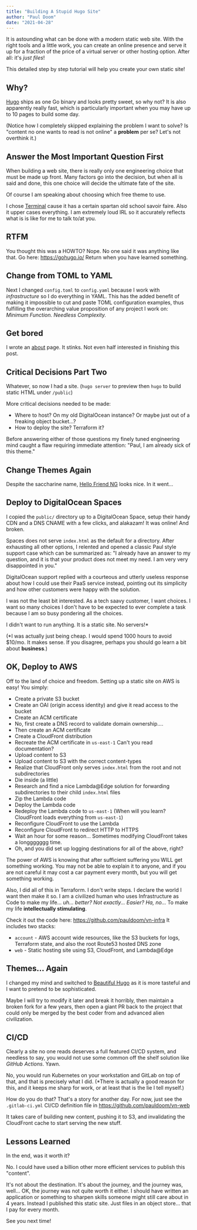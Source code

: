 ```yaml
---
title: "Building A Stupid Hugo Site"
author: "Paul Doom"
date: "2021-04-28"
---
```

It is astounding what can be done with a modern static web site.   With the right
tools and a little work, you can create an online presence and serve it up
for a fraction of the price of a virtual server or other hosting option.  After
all: it's _just files_!

This detailed step by step tutorial will help you create your own static site!
## Why?

[Hugo](https://gohugo.io/) ships as one Go binary and looks pretty sweet, so why not?
It is also apparently really fast, which is particularly important when you may have
up to 10 pages to build some day.

(Notice how I completely skipped explaining the problem I want to solve?
Is "content no one wants to read is not online" a __problem__ per se?  Let's not
overthink it.)

## Answer the Most Important Question First

When building a web site, there is really only one engineering choice
that must be made up front.   Many factors go into the decision, but when all
is said and done, this one choice will decide the ultimate fate
of the site.

Of course I am speaking about choosing which free theme to use.

I chose [Terminal](https://github.com/panr/hugo-theme-terminal) cause
it has a certain spartan old school savoir faire.  Also it upper cases
everything.  I am extremely loud IRL so it accurately reflects what is
is like for me to talk to/at you.

## RTFM

You thought this was a HOWTO?  Nope.  No one said it was anything like
that.  Go here: <https://gohugo.io/>  Return when you have learned something.

## Change from TOML to YAML

Next I changed `config.toml` to `config.yaml` because I work with _infrastructure_
so I do everything in YAML.  This has the added benefit
of making it impossible to cut and paste TOML configuration examples, thus
fulfilling the overarching value proposition of any project I work on: _Minimum Function.  Needless Complexity._
## Get bored

I wrote an [about](/about/) page.  It stinks.   Not even half interested in finishing
this post.

## Critical Decisions Part Two

Whatever, so now I had a site.  (`hugo server` to preview then
`hugo` to build static HTML under `/public`)

More critical decisions needed to be made:

* Where to host?  On my old DigitalOcean instance?  Or maybe just out of a
  freaking object bucket...?
* How to deploy the site?  Terraform it?

Before answering either of those questions my finely tuned engineering mind
caught a flaw requiring immediate attention:  "Paul, I am already sick of this theme."

## Change Themes Again

Despite the saccharine name, [Hello Friend NG](https://themes.gohugo.io/hugo-theme-hello-friend-ng/) looks nice.  In it went...

## Deploy to DigitalOcean Spaces

I copied the `public/` directory up to a DigitalOcean Space, setup their handy
CDN and a DNS CNAME with a few clicks, and alakazam!  It was online!  And broken.

Spaces does not serve `index.html` as the default for
a directory.  After exhausting all other options, I relented and
opened a classic Paul style support case which can be summarized
as: "I already have an answer to my question, and it is that your product
does not meet my need.  I am very very disappointed in you."

DigitalOcean support replied with a courteous and utterly useless response about
how I could use their PaaS service instead, pointing out its simplicity
and how other customers were happy with the solution.

I was not the least bit interested.  As a tech saavy customer, I want choices.
I want so many choices I don't have to be expected to
ever complete a task because I am so busy pondering all the choices.

I didn't want to run anything.  It is a static site.  No servers!*

(*I was actually just being cheap.  I would spend 1000 hours to
avoid $10/mo.  It makes sense.  If you disagree, perhaps you should go learn
a bit about **business**.)

## OK, Deploy to AWS

Off to the land of choice and freedom.  Setting up a static site on AWS is easy!  You simply:

* Create a private S3 bucket
* Create an OAI (origin access identity) and give it read access to the bucket
* Create an ACM certificate
* No, first create a DNS record to validate domain ownership....
* Then create an ACM certificate
* Create a CloudFront distribution
* Recreate the ACM certificate in `us-east-1`  Can't you read documentation?
* Upload content to S3
* Upload content to S3 with the correct content-types
* Realize that CloudFront only serves `index.html` from the root and not subdirectories
* Die inside (a little)
* Research and find a nice Lambda@Edge solution for forwarding subdirectories to their
  child `index.html` files
* Zip the Lambda code
* Deploy the Lambda code
* Redeploy the Lambda code to `us-east-1` (When will you learn?  CloudFront loads everything
  from `us-east-1`)
* Reconfigure CloudFront to use the Lambda
* Reconfigure CloudFront to redirect HTTP to HTTPS
* Wait an hour for some reason... Sometimes modifying CloudFront takes a longgggggg time.
* Oh, and you did set up logging destinations for all of the above, right?

The power of AWS is knowing that after sufficient suffering you WILL get something working.
You may not be able to explain it to anyone, and if you are not careful it may cost a car payment
every month, but you will get something working.

Also, I did all of this in Terraform.  I don't write steps.  I declare the world I want then make it so.
I am a civilized human who uses Infrastructure as Code to make my life... *uh... better? Not exactly... Easier?  Ha, no...*
To make my life **intellectually stimulating**.

Check it out the code here: <https://github.com/pauldoom/vn-infra>  It includes 
two stacks:

* `account` - AWS account wide resources, like the S3 buckets for logs,
  Terraform state, and also the root Route53 hosted DNS zone
* `web` - Static hosting site using S3, CloudFront, and Lambda@Edge

## Themes... Again

I changed my mind and switched to [Beautiful Hugo](https://github.com/halogenica/beautifulhugo)
as it is more tasteful and I want to pretend to be sophisticated.

Maybe I will try to modify it later and break it horribly, then maintain
a broken fork for a few years, then open a giant PR back to the project
that could only be merged by the best coder from and advanced alien civilization.
## CI/CD

Clearly a site no one reads deserves a full featured CI/CD system, and
needless to say, you would not use some common off the shelf solution
like *GitHub Actions*.  Yawn.

No, you would run Kubernetes on your workstation and GitLab on top of that,
and that is precisely what I did.  (*There is actually a good reason for this,
and it keeps me sharp for work, or at least that is the lie I tell myself.)

How do you do that?  That's a story for another day.  For now, just see
the `.gitlab-ci.yml` CI/CD definition file in <https://github.com/pauldoom/vn-web>

It takes care of building new content, pushing it to S3, and invalidating the
CloudFront cache to start serving the new stuff.

## Lessons Learned

In the end, was it worth it?

No.  I could have used a billion other more efficient services to publish this "content".

It's not about the destination.  It's about the journey, and the journey was, well... OK,
the journey was not quite worth it either.  I should have written an application or something
to sharpen skills someone might still care about in 4 years.   Instead I published
this static site.  Just files in an object store... that I pay for every month.

See you next time!
